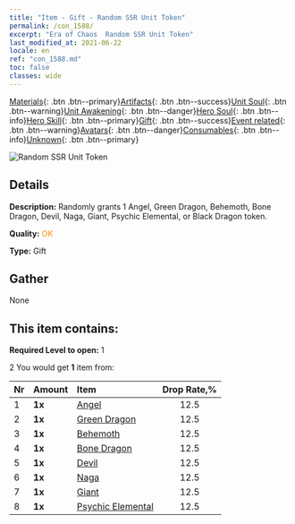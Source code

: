 ```yaml
---
title: "Item - Gift - Random SSR Unit Token"
permalink: /con_1588/
excerpt: "Era of Chaos  Random SSR Unit Token"
last_modified_at: 2021-06-22
locale: en
ref: "con_1588.md"
toc: false
classes: wide
---
```

 [Materials](/Items/){: .btn .btn--primary}[Artifacts](/Items/Artifacts/){: .btn .btn--success}[Unit Soul](/Items/UnitSoul/){: .btn .btn--warning}[Unit Awakening](/Items/UnitAwakening/){: .btn .btn--danger}[Hero Soul](/Items/HeroSoul/){: .btn .btn--info}[Hero Skill](/Items/HeroSkill/){: .btn .btn--primary}[Gift](/Items/Gift/){: .btn .btn--success}[Event related](/Items/Events/){: .btn .btn--warning}[Avatars](/Items/Avatars/){: .btn .btn--danger}[Consumables](/Items/Consumables/){: .btn .btn--info}[Unknown](/Items/Unknown/){: .btn .btn--primary}

 ![Random SSR Unit Token](/images/t/i_907200.png)

## Details
 **Description:** Randomly grants 1 Angel, Green Dragon, Behemoth, Bone Dragon, Devil, Naga, Giant, Psychic Elemental, or Black Dragon token.

 **Quality:** <span style="color: #FF8C00">OK</span>

 **Type:** Gift

## Gather

  None

## This item contains:

 **Required Level to open:** 1

 2 You would get **1** item  from:

  | Nr | Amount |     Item    | Drop Rate,% |
  |:---|:-------|:------------|:---------:|
  | 1 |  **1x** | [Angel](/Items/unt_196/) | 12.5 | 
  | 2 |  **1x** | [Green Dragon](/Items/unt_205/) | 12.5 | 
  | 3 |  **1x** | [Behemoth](/Items/unt_223/) | 12.5 | 
  | 4 |  **1x** | [Bone Dragon](/Items/unt_214/) | 12.5 | 
  | 5 |  **1x** | [Devil](/Items/unt_232/) | 12.5 | 
  | 6 |  **1x** | [Naga](/Items/unt_240/) | 12.5 | 
  | 7 |  **1x** | [Giant ](/Items/unt_241/) | 12.5 | 
  | 8 |  **1x** | [Psychic Elemental](/Items/unt_267/) | 12.5 | 
